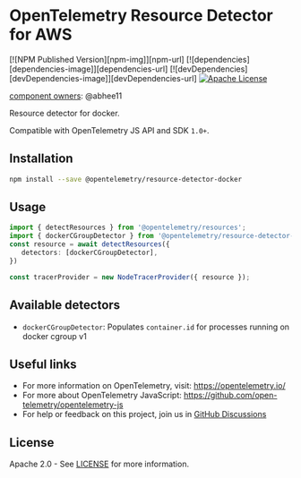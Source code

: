 # OpenTelemetry Resource Detector for AWS

[![NPM Published Version][npm-img]][npm-url]
[![dependencies][dependencies-image]][dependencies-url]
[![devDependencies][devDependencies-image]][devDependencies-url]
[![Apache License][license-image]][license-image]

[component owners](https://github.com/open-telemetry/opentelemetry-js-contrib/blob/main/.github/component_owners.yml): @abhee11

Resource detector for docker.

Compatible with OpenTelemetry JS API and SDK `1.0+`.

## Installation

```bash
npm install --save @opentelemetry/resource-detector-docker
```

## Usage

```typescript
import { detectResources } from '@opentelemetry/resources';
import { dockerCGroupDetector } from '@opentelemetry/resource-detector-docker'
const resource = await detectResources({
   detectors: [dockerCGroupDetector],
})

const tracerProvider = new NodeTracerProvider({ resource });
```

## Available detectors

- `dockerCGroupDetector`: Populates `container.id` for processes running on docker cgroup v1

## Useful links

- For more information on OpenTelemetry, visit: <https://opentelemetry.io/>
- For more about OpenTelemetry JavaScript: <https://github.com/open-telemetry/opentelemetry-js>
- For help or feedback on this project, join us in [GitHub Discussions][discussions-url]

## License

Apache 2.0 - See [LICENSE][license-url] for more information.

[discussions-url]: https://github.com/open-telemetry/opentelemetry-js/discussions
[license-url]: https://github.com/open-telemetry/opentelemetry-js-contrib/blob/main/LICENSE
[license-image]: https://img.shields.io/badge/license-Apache_2.0-green.svg?style=flat

